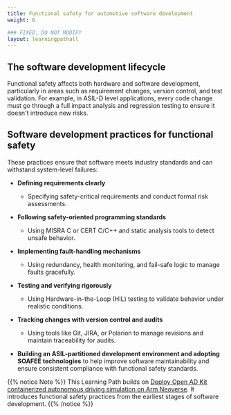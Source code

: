 ```yaml
---
title: Functional safety for automotive software development
weight: 6

### FIXED, DO NOT MODIFY
layout: learningpathall
---
```


## The software development lifecycle

Functional safety affects both hardware and software development, particularly in areas such as requirement changes, version control, and test validation. For example, in ASIL-D level applications, every code change must go through a full impact analysis and regression testing to ensure it doesn't introduce new risks.

## Software development practices for functional safety

These practices ensure that software meets industry standards and can withstand system-level failures:
- **Defining requirements clearly**  
  - Specifying safety-critical requirements and conduct formal risk assessments.

- **Following safety-oriented programming standards**  
  - Using MISRA C or CERT C/C++ and static analysis tools to detect unsafe behavior.

- **Implementing fault-handling mechanisms**  
  - Using redundancy, health monitoring, and fail-safe logic to manage faults gracefully.

- **Testing and verifying rigorously**  
  - Using Hardware-in-the-Loop (HIL) testing to validate behavior under realistic conditions.

- **Tracking changes with version control and audits**  
  - Using tools like Git, JIRA, or Polarion to manage revisions and maintain traceability for audits.

- **Building an ASIL-partitioned development environment and adopting SOAFEE technologies** to help improve software maintainability and ensure consistent compliance with functional safety standards.

{{% notice Note %}}
This Learning Path builds on [Deploy Open AD Kit containerized autonomous driving simulation on Arm Neoverse](/learning-paths/automotive/openadkit1_container/). It introduces functional safety practices from the earliest stages of software development.
{{% /notice %}}
